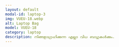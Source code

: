 ```yaml
---
layout: default
modal-id: laptop-3
img: VUEU-18.webp
alt: Laptop Bag
model: VUEU-18
category: laptop
description: നിങ്ങളാഗ്രഹിക്കുന്ന എല്ലാ വിധ ബാഗുകൾക്കും.
---
```

